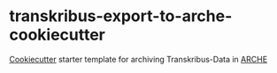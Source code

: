 # transkribus-export-to-arche-cookiecutter

[Cookiecutter](https://github.com/cookiecutter/cookiecutter) starter template for archiving Transkribus-Data in [ARCHE](.acdh.oeaw.ac.at/)
